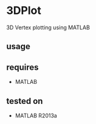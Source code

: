 # 3DPlot
3D Vertex plotting using MATLAB

## usage

## requires
* MATLAB

## tested on
* MATLAB R2013a
